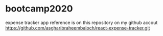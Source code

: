 # bootcamp2020


expense tracker app reference is on this repository on my github accout
https://github.com/asgharibraheembaloch/react-expense-tracker.git
